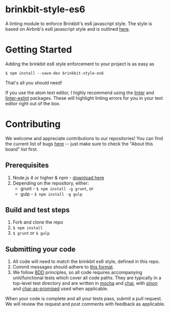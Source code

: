 brinkbit-style-es6
==================

A linting module to enforce Brinkbit's es6 javascript style.
The style is based on Airbnb's es6 javascript style and is outlined [here](https://github.com/Brinkbit/javascript).

Getting Started
===============

Adding the brinkbit es6 style enforcement to your project is as easy as

`$ npm install --save-dev brinkbit-style-es6`

That's all you should need!

If you use the atom text editor, I highly recommend using the [linter](https://atom.io/packages/linter) and [linter-eslint](https://atom.io/packages/linter-eslint) packages. These will highlight linting errors for you in your text editor right out of the box.

Contributing<a name='contributing'></a>
============

We welcome and appreciate contributions to our repositories! You can find the current list of bugs [here](https://trello.com/b/gFCTWxdY/brinkbit-bugs-public) -- just make sure to check the "About this board" list first.

Prerequisites
-------------

1. Node.js 4 or higher & npm - [download here](http://nodejs.org/download/)
1. Depending on the repository, either:
	- grunt - `$ npm install -g grunt`, or
	- gulp - `$ npm install -g gulp`

Build and test steps
--------------------

1. Fork and clone the repo
1. `$ npm install`
1. `$ grunt` or `$ gulp`

Submitting your code
--------------------

1. All code will need to match the brinkbit es6 style, defined in this repo.
1. Commit messages should adhere to [this format](http://chris.beams.io/posts/git-commit/).
1. We follow [BDD](http://guide.agilealliance.org/guide/bdd.html) principles, so all code requires accompanying unit/functional tests which cover all code paths. They are typically in a top-level test directory and are written in [mocha](https://mochajs.org/) and [chai](http://chaijs.com/), with [sinon](http://sinonjs.org/) and [chai-as-promised](https://github.com/domenic/chai-as-promised/) used when applicable.

When your code is complete and all your tests pass, submit a pull request. We will review the request and post comments with feedback as applicable.
